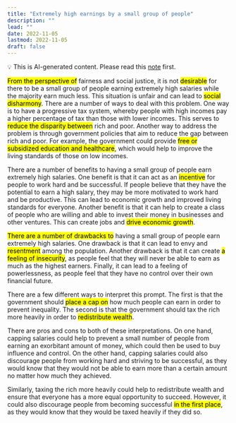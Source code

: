 ```yaml
---
title: "Extremely high earnings by a small group of people"
description: ""
lead: ""
date: 2022-11-05
lastmod: 2022-11-05
draft: false
---
```


💡 This is AI-generated content. Please read this [note](../ai.md) first.

<mark>From the perspective of</mark> fairness and social justice, it is not <mark>desirable</mark> for there to be a small group of people earning extremely high salaries while the majority earn much less. This situation is unfair and can lead to <mark>social disharmony</mark>. There are a number of ways to deal with this problem. One way is to have a progressive tax system, whereby people with high incomes pay a higher percentage of tax than those with lower incomes. This serves to <mark>reduce the disparity between</mark> rich and poor. Another way to address the problem is through government policies that aim to reduce the gap between rich and poor. For example, the government could provide <mark>free or subsidized education and healthcare</mark>, which would help to improve the living standards of those on low incomes.

There are a number of benefits to having a small group of people earn extremely high salaries. One benefit is that it can act as an <mark>incentive</mark> for people to work hard and be successful. If people believe that they have the potential to earn a high salary, they may be more motivated to work hard and be productive. This can lead to economic growth and improved living standards for everyone. Another benefit is that it can help to create a class of people who are willing and able to invest their money in businesses and other ventures. This can create jobs and <mark>drive economic growth</mark>.

<mark>There are a number of drawbacks to</mark> having a small group of people earn extremely high salaries. One drawback is that it can lead to envy and <mark>resentment</mark> among the population. Another drawback is that it can create <mark>a feeling of insecurity</mark>, as people feel that they will never be able to earn as much as the highest earners. Finally, it can lead to a feeling of powerlessness, as people feel that they have no control over their own financial future.

There are a few different ways to interpret this prompt. The first is that the government should <mark>place a cap on</mark> how much people can earn in order to prevent inequality. The second is that the government should tax the rich more heavily in order to <mark>redistribute wealth</mark>.

There are pros and cons to both of these interpretations. On one hand, capping salaries could help to prevent a small number of people from earning an exorbitant amount of money, which could then be used to buy influence and control. On the other hand, capping salaries could also discourage people from working hard and striving to be successful, as they would know that they would not be able to earn more than a certain amount no matter how much they achieved.

Similarly, taxing the rich more heavily could help to redistribute wealth and ensure that everyone has a more equal opportunity to succeed. However, it could also discourage people from becoming successful <mark>in the first place</mark>, as they would know that they would be taxed heavily if they did so.
